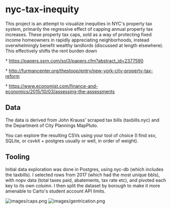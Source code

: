 # nyc-tax-inequity

This project is an attempt to visualize inequities in NYC's property tax system, primarily the regressive effect of capping annual property tax increases. These property tax caps, sold as a way of protecting fixed income homeowners in rapidly appreciating neighborhoods, instead overwhelmingly benefit wealthy landlords (discussed at length elsewhere). This effectively shifts the rent burden down


† https://papers.ssrn.com/sol3/papers.cfm?abstract_id=2377590

† http://furmancenter.org/thestoop/entry/new-york-city-property-tax-reform

† https://www.economist.com/finance-and-economics/2015/10/03/assessing-the-assessments

## Data
The data is derived from John Krauss' scraped tax bills (taxbills.nyc) and the Department of City Plannings MapPluto.

You can explore the resulting CSVs using your tool of choice (I find xsv, SQLite, or csvkit + postgres usually or well, in order of weight).

## Tooling
Initial data exploration was done in Postgres, using nyc-db (which includes the taxbills). I selected rows from 2017 (which had the most unique bbls), with nopv data (total taxes paid, abatements, tax rate etc), and pivoted each key to its own column. I then split the dataset by borough to make it more amenable to Carto's student account API limits.

![images/caps.png](images/caps.png)
![images/gentrication.png](images/gentrification.png)
